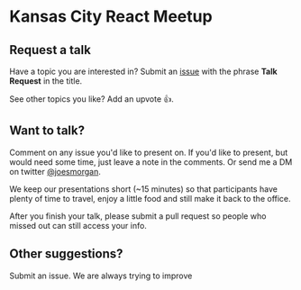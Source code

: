 # Kansas City React Meetup

## Request a talk
Have a topic you are interested in? Submit an [issue](https://github.com/jsmapr1/kc-react-meetup/issues) with the phrase __Talk Request__ in the title.

See other topics you like? Add an upvote 👍.

## Want to talk?
Comment on any issue you'd like to present on. If you'd like to present, but would need some time, just leave a note in the comments. Or send me a DM on twitter [@joesmorgan](https://twitter.com/joesmorgan).

We keep our presentations short (~15 minutes) so that participants have plenty of time to travel, enjoy a little food and still make it back to the office.

After you finish your talk, please submit a pull request so people who missed out can still access your info.

## Other suggestions?
Submit an issue. We are always trying to improve
